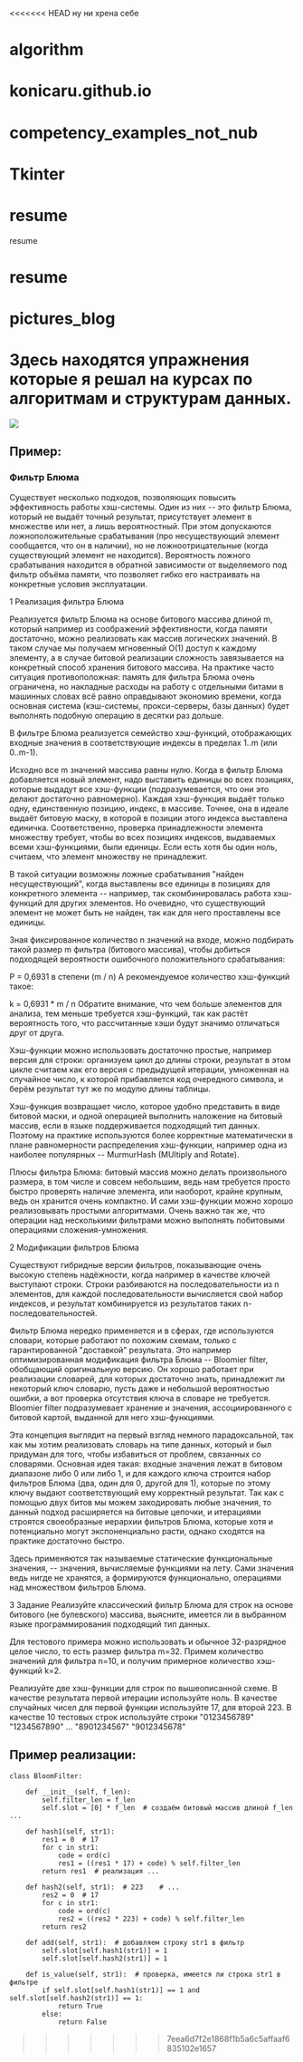 <<<<<<< HEAD
ну ни хрена себе
# algorithm
# konicaru.github.io
# competency_examples_not_nub
# Tkinter
# resume
resume
# resume
pictures_blog
=======
# Здесь находятся упражнения которые я решал на курсах по алгоритмам и структурам данных.  
![](https://raw.githubusercontent.com/konicaRu/data_structures_and_algorithms/master/pictures/algoritm200.jpg)
## Пример:
### Фильтр Блюма

Существует несколько подходов, позволяющих повысить эффективность работы хэш-системы. Один из них -- это фильтр Блюма, который не выдаёт точный результат, присутствует элемент в множестве или нет, а лишь вероятностный. При этом допускаются ложноположительные срабатывания (про несуществующий элемент сообщается, что он в наличии), но не ложноотрицательные (когда существующий элемент не находится). Вероятность ложного срабатывания находится в обратной зависимости от выделяемого под фильтр объёма памяти, что позволяет гибко его настраивать на конкретные условия эксплуатации.

1 Реализация фильтра Блюма

Реализуется фильтр Блюма на основе битового массива длиной m, который например из соображений эффективности, когда памяти достаточно, можно реализовать как массив логических значений. В таком случае мы получаем мгновенный O(1) доступ к каждому элементу, а в случае битовой реализации сложность завязывается на конкретный способ хранения битового массива. На практике часто ситуация противоположная: память для фильтра Блюма очень ограничена, но накладные расходы на работу с отдельными битами в машинных словах всё равно оправдывают экономию времени, когда основная система (кэш-системы, прокси-серверы, базы данных) будет выполнять подобную операцию в десятки раз дольше.

В фильтре Блюма реализуется семейство хэш-функций, отображающих входные значения в соответствующие индексы в пределах 1..m (или 0..m-1).

Исходно все m значений массива равны нулю. Когда в фильтр Блюма добавляется новый элемент, надо выставить единицы во всех позициях, которые выдадут все хэш-функции (подразумевается, что они это делают достаточно равномерно).
Каждая хэш-функция выдаёт только одну, единственную позицию, индекс, в массиве. Точнее, она в идеале выдаёт битовую маску, в которой в позиции этого индекса выставлена единичка.
Соответственно, проверка принадлежности элемента множеству требует, чтобы во всех позициях индексов, выдаваемых всеми хэш-функциями, были единицы. Если есть хотя бы один ноль, считаем, что элемент множеству не принадлежит.

В такой ситуации возможны ложные срабатывания "найден несуществующий", когда выставлены все единицы в позициях для конкретного элемента -- например, так скомбинировалась работа хэш-функций для других элементов. Но очевидно, что существующий элемент не может быть не найден, так как для него проставлены все единицы.

Зная фиксированное количество n значений на входе, можно подбирать такой размер m фильтра (битового массива), чтобы добиться подходящей вероятности ошибочного положительного срабатывания:

P = 0,6931 в степени (m / n)
А рекомендуемое количество хэш-функций такое:

k = 0,6931 * m / n
Обратите внимание, что чем больше элементов для анализа, тем меньше требуется хэш-функций, так как растёт вероятность того, что рассчитанные хэши будут значимо отличаться друг от друга.

Хэш-функции можно использовать достаточно простые, например версия для строки:
организуем цикл до длины строки, результат в этом цикле считаем как его версия с предыдущей итерации, умноженная на случайное число, к которой прибавляется код очередного символа, и берём результат тут же по модулю длины таблицы.

Хэш-функция возвращает число, которое удобно представить в виде битовой маски, и одной операцией выполнить наложение на битовый массив, если в языке поддерживается подходящий тип данных. Поэтому на практике используются более корректные математически в плане равномерности распределения хэш-функции, например одна из наиболее популярных -- MurmurHash (MUltiply and Rotate).

Плюсы фильтра Блюма: битовый массив можно делать произвольного размера, в том числе и совсем небольшим, ведь нам требуется просто быстро проверять наличие элемента, или наоборот, крайне крупным, ведь он хранится очень компактно. И сами хэш-функции можно хорошо реализовывать простыми алгоритмами. Очень важно так же, что операции над несколькими фильтрами можно выполнять побитовыми операциями сложения-умножения.

2 Модификации фильтров Блюма

Существуют гибридные версии фильтров, показывающие очень высокую степень надёжности, когда например в качестве ключей выступают строки. Строки разбиваются на последовательности из n элементов, для каждой последовательности вычисляется свой набор индексов, и результат комбинируется из результатов таких n-последовательностей.

Фильтр Блюма нередко применяется и в сферах, где используются словари, которые работают по похожим схемам, только с гарантированной "доставкой" результата. Это например оптимизированная модификация фильтра Блюма -- Bloomier filter, обобщающий оригинальную версию. Он хорошо работает при реализации словарей, для которых достаточно знать, принадлежит ли некоторый ключ словарю, пусть даже и небольшой вероятностью ошибки, а вот проверка отсутствия ключа в словаре не требуется. Bloomier filter подразумевает хранение и значения, ассоциированного с битовой картой, выданной для него хэш-функциями.

Эта концепция выглядит на первый взгляд немного парадоксальной, так как мы хотим реализовать словарь на типе данных, который и был придуман для того, чтобы избавиться от проблем, связанных со словарями. Основная идея такая: входные значения лежат в битовом диапазоне либо 0 или либо 1, и для каждого ключа строится набор фильтров Блюма (два, один для 0, другой для 1), которые по этому ключу выдают соответствующий ему корректный результат. Так как с помощью двух битов мы можем закодировать любые значения, то данный подход расширяется на битовые цепочки, и итерациями строятся своеобразные иерархии фильтров Блюма, которые хотя и потенциально могут экспоненциально расти, однако сходятся на практике достаточно быстро.

Здесь применяются так называемые статические функциональные значения, -- значения, вычисляемые функциями на лету. Сами значения ведь нигде не хранятся, а формируются функционально, операциями над множеством фильтров Блюма.

3 Задание
Реализуйте классический фильтр Блюма для строк на основе битового (не булевского) массива, выясните, имеется ли в выбранном языке программирования подходящий тип данных.

Для тестового примера можно использовать и обычное 32-разрядное целое число, то есть размер фильтра m=32. Примем количество значений для фильтра n=10, и получим примерное количество хэш-функций k=2.

Реализуйте две хэш-функции для строк по вышеописанной схеме.
В качестве результата первой итерации используйте ноль.
В качестве случайных чисел для первой функции используйте 17, для второй 223.
В качестве 10 тестовых строк используйте строки
"0123456789" "1234567890" ... "8901234567" "9012345678"   
## Пример реализации:
```
class BloomFilter:

    def __init__(self, f_len):
        self.filter_len = f_len
        self.slot = [0] * f_len  # создаём битовый массив длиной f_len ...

    def hash1(self, str1):
        res1 = 0  # 17
        for c in str1:
            code = ord(c)
            res1 = ((res1 * 17) + code) % self.filter_len
        return res1  # реализация ...

    def hash2(self, str1):  # 223    # ...
        res2 = 0  # 17
        for c in str1:
            code = ord(c)
            res2 = ((res2 * 223) + code) % self.filter_len
        return res2

    def add(self, str1):  # добавляем строку str1 в фильтр
        self.slot[self.hash1(str1)] = 1
        self.slot[self.hash2(str1)] = 1

    def is_value(self, str1):  # проверка, имеется ли строка str1 в фильтре
        if self.slot[self.hash1(str1)] == 1 and self.slot[self.hash2(str1)] == 1:
            return True
        else:
            return False
   ```         
>>>>>>> 7eea6d7f2e1868f1b5a6c5affaaf6835102e1657
